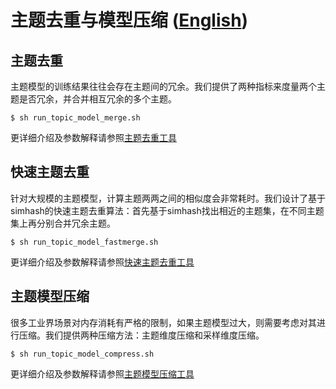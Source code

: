 # 主题去重与模型压缩 ([**English**][4])

## 主题去重
主题模型的训练结果往往会存在主题间的冗余。我们提供了两种指标来度量两个主题是否冗余，并合并相互冗余的多个主题。

    $ sh run_topic_model_merge.sh

更详细介绍及参数解释请参照[主题去重工具][1]

## 快速主题去重
针对大规模的主题模型，计算主题两两之间的相似度会非常耗时。我们设计了基于simhash的快速主题去重算法：首先基于simhash找出相近的主题集，在不同主题集上再分别合并冗余主题。

    $ sh run_topic_model_fastmerge.sh

更详细介绍及参数解释请参照[快速主题去重工具][2]
## 主题模型压缩
很多工业界场景对内存消耗有严格的限制，如果主题模型过大，则需要考虑对其进行压缩。我们提供两种压缩方法：主题维度压缩和采样维度压缩。

    $ sh run_topic_model_compress.sh

更详细介绍及参数解释请参照[主题模型压缩工具][3]

[1]:    https://github.com/baidu/Familia/wiki/%E4%B8%BB%E9%A2%98%E6%A8%A1%E5%9E%8B%E5%8E%BB%E9%87%8D%E5%B7%A5%E5%85%B7
[2]:    https://github.com/baidu/Familia/wiki/%E4%B8%BB%E9%A2%98%E6%A8%A1%E5%9E%8B%E5%BF%AB%E9%80%9F%E5%8E%BB%E9%87%8D%E5%B7%A5%E5%85%B7
[3]:    https://github.com/baidu/Familia/wiki/%E4%B8%BB%E9%A2%98%E6%A8%A1%E5%9E%8B%E5%8E%8B%E7%BC%A9%E5%B7%A5%E5%85%B7
[4]:    https://github.com/baidu/Familia/blob/master/tools/README.EN.md